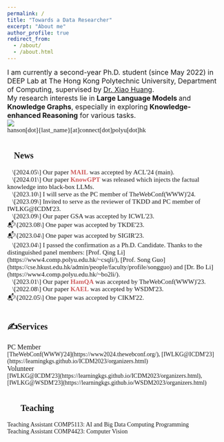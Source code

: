```yaml
---
permalink: /
title: "Towards a Data Researcher"
excerpt: "About me"
author_profile: true
redirect_from: 
  - /about/
  - /about.html
---
```


<span style="font-size: 16px; font: bold">I am currently a second-year Ph.D. student (since May 2022) in DEEP Lab at The Hong Kong Polytechnic University, Department of Computing, supervised by [Dr. Xiao Huang](https://www4.comp.polyu.edu.hk/~xiaohuang/index.html "Redirecting to Dr.Huang's homepage").<br>
My research interests lie in <b>Large Language Models </b> and <b>Knowledge Graphs</b>, especially in exploring <b>Knowledge-enhanced Reasoning</b> for various tasks.</span><br>
![](https://img.shields.io/badge/Contact-Welcome-blue)<br>
<span style="font-family: Consolas; font-size: 15px; font:bold">hanson[dot]{last_name}[at]connect[dot]polyu[dot]hk</span>
<h1><span style="font-size: 20px; font-family: Consolas; font: bold">📰News</span></h1>
<span style="font-family: Consolas; font-size: 15px; font: bold">📜\[2024.05\] Our paper <b><span style="color: #CD5C5C">MAIL</span></b> was accepted by ACL'24 (main).</span><br>
<span style="font-family: Consolas; font-size: 15px; font: bold">📜\[2024.01\] Our paper <b><span style="color: #CD5C5C">KnowGPT</span></b> was released which injects the factual knowledge into black-box LLMs.</span><br>
<span style="font-family: Consolas; font-size: 15px; font: bold">🔎\[2023.10\] I will serve as the PC member of TheWebConf(WWW)'24.</span><br>
<span style="font-family: Consolas; font-size: 15px; font: bold">🔎\[2023.09\] Invited to serve as the reviewer of TKDD and PC member of IWLKG@ICDM'23.</span><br>
<span style="font-family: Consolas; font-size: 15px; font: bold">📜\[2023.09\] Our paper GSA was accepted by ICWL'23.</span><br>
<span style="font-family: Consolas; font-size: 15px; font: bold">📬\[2023.08\] One paper was accepted by TKDE'23. </span><br>
<span style="font-family: Consolas; font-size: 15px; font: bold">📬\[2023.04\] One paper was accepted by SIGIR'23.</span><br>
<span style="font-family: Consolas; font-size: 15px; font: bold">🚩\[2023.04\] I passed the confirmation as a Ph.D. Candidate. Thanks to the distinguished panel members: [Prof. Qing Li](https://www4.comp.polyu.edu.hk/~csqli/), [Prof. Song Guo](https://cse.hkust.edu.hk/admin/people/faculty/profile/songguo) and [Dr. Bo Li](https://www4.comp.polyu.edu.hk/~bo2li/). </span><br>
<span style="font-family: Consolas; font-size: 15px; font: bold">📜\[2023.01\] Our paper <b><span style="color: #CD5C5C">HamQA</span></b> was accepted by TheWebConf(WWW)'23.</span><br>
<span style="font-family: Consolas; font-size: 15px; font: bold">📜\[2022.08\] Our paper <b><span style="color: #CD5C5C">KAEL</span></b> was accepted by WSDM'23.</span><br>
<span style="font-family: Consolas; font-size: 15px; font: bold">📬\[2022.05\] One paper was accepted by CIKM'22.</span><br>
<h1><span style="font-size: 20px; font-family: Consolas; font: bold">✍Services</span></h1>
<span style="font-family: Consolas; font-size: 16px; font:bold">PC Member</span><br>
<span style="font-family: Consolas; font-size: 14px">[TheWebConf(WWW)'24](https://www2024.thewebconf.org/), [IWLKG@ICDM'23](https://learningkgs.github.io/ICDM2023/organizers.html)</span><br>
<span style="font-family: Consolas; font-size: 16px; font:bold">Volunteer</span><br>
<span style="font-family: Consolas; font-size: 14px">[IWLKG@ICDM'23](https://learningkgs.github.io/ICDM2023/organizers.html), [IWLKG@WSDM'23](https://learningkgs.github.io/WSDM2023/organizers.html)</span><br>
<h1><span style="font-size: 20px; font-family: Consolas; font: bold">🧑‍🏫Teaching</span></h1>
<span style="font-family: Consolas; font-size: 14px">Teaching Assistant COMP5113: AI and Big Data Computing Programming</span><br>
<span style="font-family: Consolas; font-size: 14px">Teaching Assistant COMP4423: Computer Vision</span><br>



